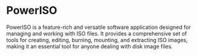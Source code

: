 # PowerISO
PowerISO is a feature-rich and versatile software application designed for managing and working with ISO files. It provides a comprehensive set of tools for creating, editing, burning, mounting, and extracting ISO images, making it an essential tool for anyone dealing with disk image files.
